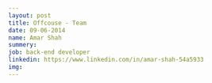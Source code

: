 ```yaml
---
layout: post
title: Offcouse - Team
date: 09-06-2014
name: Amar Shah
summery:
job: back-end developer
linkedin: https://www.linkedin.com/in/amar-shah-54a5933
img: 
---
```

